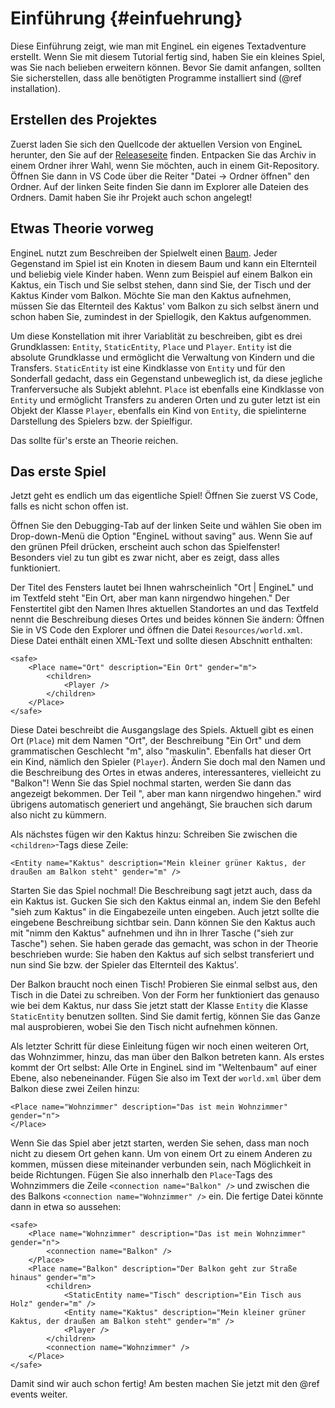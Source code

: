 # Einführung {#einfuehrung}

Diese Einführung zeigt, wie man mit EngineL ein eigenes Textadventure erstellt. Wenn Sie mit diesem Tutorial fertig sind, haben Sie ein kleines Spiel, was Sie nach belieben erweitern können. Bevor Sie damit anfangen, sollten Sie sicherstellen, dass alle benötigten Programme installiert sind (@ref installation).

## Erstellen des Projektes

Zuerst laden Sie sich den Quellcode der aktuellen Version von EngineL herunter, den Sie auf der [Releaseseite](https://github.com/Janonard/EngineL/releases) finden. Entpacken Sie das Archiv in einem Ordner ihrer Wahl, wenn Sie möchten, auch in einem Git-Repository. Öffnen Sie dann in VS Code über die Reiter "Datei -> Ordner öffnen" den Ordner. Auf der linken Seite finden Sie dann im Explorer alle Dateien des Ordners. Damit haben Sie ihr Projekt auch schon angelegt!

## Etwas Theorie vorweg

EngineL nutzt zum Beschreiben der Spielwelt einen [Baum](https://de.wikipedia.org/wiki/Baum_(Datenstruktur)). Jeder Gegenstand im Spiel ist ein Knoten in diesem Baum und kann ein Elternteil und beliebig viele Kinder haben. Wenn zum Beispiel auf einem Balkon ein Kaktus, ein Tisch und Sie selbst stehen, dann sind Sie, der Tisch und der Kaktus Kinder vom Balkon. Möchte Sie man den Kaktus aufnehmen, müssen Sie das Elternteil des Kaktus' vom Balkon zu sich selbst änern und schon haben Sie, zumindest in der Spiellogik, den Kaktus aufgenommen.

Um diese Konstellation mit ihrer Variablität zu beschreiben, gibt es drei Grundklassen: `Entity`, `StaticEntity`, `Place` und `Player`. `Entity` ist die absolute Grundklasse und ermöglicht die Verwaltung von Kindern und die Transfers. `StaticEntity` ist eine Kindklasse von `Entity` und für den Sonderfall gedacht, dass ein Gegenstand unbeweglich ist, da diese jegliche Tranferversuche als Subjekt ablehnt. `Place` ist ebenfalls eine Kindklasse von `Entity` und ermöglicht Transfers zu anderen Orten und zu guter letzt ist ein Objekt der Klasse `Player`, ebenfalls ein Kind von `Entity`, die spielinterne Darstellung des Spielers bzw. der Spielfigur.

Das sollte für's erste an Theorie reichen.

## Das erste Spiel

Jetzt geht es endlich um das eigentliche Spiel! Öffnen Sie zuerst VS Code, falls es nicht schon offen ist.

Öffnen Sie den Debugging-Tab auf der linken Seite und wählen Sie oben im Drop-down-Menü die Option "EngineL without saving" aus. Wenn Sie auf den grünen Pfeil drücken, erscheint auch schon das Spielfenster! Besonders viel zu tun gibt es zwar nicht, aber es zeigt, dass alles funktioniert.

Der Titel des Fensters lautet bei Ihnen wahrscheinlich "Ort | EngineL" und im Textfeld steht "Ein Ort, aber man kann nirgendwo hingehen." Der Fenstertitel gibt den Namen Ihres aktuellen Standortes an und das Textfeld nennt die Beschreibung dieses Ortes und beides können Sie ändern: Öffnen Sie in VS Code den Explorer und öffnen die Datei `Resources/world.xml`. Diese Datei enthält einen XML-Text und sollte diesen Abschnitt enthalten:

    <safe>
        <Place name="Ort" description="Ein Ort" gender="m">
            <children>
                <Player />
            </children>
        </Place>
    </safe>

Diese Datei beschreibt die Ausgangslage des Spiels. Aktuell gibt es einen Ort (`Place`) mit dem Namen "Ort", der Beschreibung "Ein Ort" und dem grammatischen Geschlecht "m", also "maskulin". Ebenfalls hat dieser Ort ein Kind, nämlich den Spieler (`Player`). Ändern Sie doch mal den Namen und die Beschreibung des Ortes in etwas anderes, interessanteres, vielleicht zu "Balkon"! Wenn Sie das Spiel nochmal starten, werden Sie dann das angezeigt bekommen. Der Teil ", aber man kann nirgendwo hingehen." wird übrigens automatisch generiert und angehängt, Sie brauchen sich darum also nicht zu kümmern.

Als nächstes fügen wir den Kaktus hinzu: Schreiben Sie zwischen die `<children>`-Tags diese Zeile:

    <Entity name="Kaktus" description="Mein kleiner grüner Kaktus, der draußen am Balkon steht" gender="m" />

Starten Sie das Spiel nochmal! Die Beschreibung sagt jetzt auch, dass da ein Kaktus ist. Gucken Sie sich den Kaktus einmal an, indem Sie den Befehl "sieh zum Kaktus" in die Eingabezeile unten eingeben. Auch jetzt sollte die eingebene Beschreibung sichtbar sein. Dann können Sie den Kaktus auch mit "nimm den Kaktus" aufnehmen und ihn in Ihrer Tasche ("sieh zur Tasche") sehen. Sie haben gerade das gemacht, was schon in der Theorie beschrieben wurde: Sie haben den Kaktus auf sich selbst transferiert und nun sind Sie bzw. der Spieler das Elternteil des Kaktus'.

Der Balkon braucht noch einen Tisch! Probieren Sie einmal selbst aus, den Tisch in die Datei zu schreiben. Von der Form her funktioniert das genauso wie bei dem Kaktus, nur dass Sie jetzt statt der Klasse `Entity` die Klasse `StaticEntity` benutzen sollten. Sind Sie damit fertig, können Sie das Ganze mal ausprobieren, wobei Sie den Tisch nicht aufnehmen können.

Als letzter Schritt für diese Einleitung fügen wir noch einen weiteren Ort, das Wohnzimmer, hinzu, das man über den Balkon betreten kann. Als erstes kommt der Ort selbst: Alle Orte in EngineL sind im "Weltenbaum" auf einer Ebene, also nebeneinander. Fügen Sie also im Text der `world.xml` über dem Balkon diese zwei Zeilen hinzu:

    <Place name="Wohnzimmer" description="Das ist mein Wohnzimmer" gender="n">
    </Place>

Wenn Sie das Spiel aber jetzt starten, werden Sie sehen, dass man noch nicht zu diesem Ort gehen kann. Um von einem Ort zu einem Anderen zu kommen, müssen diese miteinander verbunden sein, nach Möglichkeit in beide Richtungen. Fügen Sie also innerhalb den `Place`-Tags des Wohnzimmers die Zeile `<connection name="Balkon" />` und zwischen die des Balkons `<connection name="Wohnzimmer" />` ein. Die fertige Datei könnte dann in etwa so aussehen:

    <safe>
        <Place name="Wohnzimmer" description="Das ist mein Wohnzimmer" gender="n">
            <connection name="Balkon" />
        </Place>
        <Place name="Balkon" description="Der Balkon geht zur Straße hinaus" gender="m">
            <children>
                <StaticEntity name="Tisch" description="Ein Tisch aus Holz" gender="m" />
                <Entity name="Kaktus" description="Mein kleiner grüner Kaktus, der draußen am Balkon steht" gender="m" />
                <Player />
            </children>
            <connection name="Wohnzimmer" />
        </Place>
    </safe>

Damit sind wir auch schon fertig! Am besten machen Sie jetzt mit den @ref events weiter.